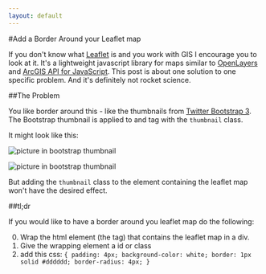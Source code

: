 ```yaml
---
layout: default
---
```


#Add a Border Around your Leaflet map

If you don't know what [Leaflet](http://leafletjs.com/) is and you work with GIS I encourage you to look at it. It's a lightweight javascript library for maps similar to [OpenLayers](http://openlayers.org) and [ArcGIS API for JavaScript](https://developers.arcgis.com/javascript/). This post is about one solution to one specific problem. And it's definitely not rocket science. 

##The Problem

You like border around this - like the thumbnails from [Twitter Bootstrap 3](http://getbootstrap.com). The Bootstrap thumbnail is applied to and tag with the `thumbnail` class. 

It might look like this: 

<img class="thumbnail" src="/assests/add-a-border-around-your-leaflet-map/steen_work_portrait.jpg" alt="picture in bootstrap thumbnail" />

![picture in bootstrap thumbnail](/assests/add-a-border-around-your-leaflet-map/steen_work_portrait.jpg)

But adding the `thumbnail` class to the element containing the leaflet map won't have the desired effect. 

##tl;dr

If you would like to have a border around you leaflet map do the following:

0. Wrap the html element (the tag) that contains the leaflet map in a div. 
0. Give the wrapping element a id or class
0. add this css: `{ padding: 4px; background-color: white; border: 1px solid #dddddd; border-radius: 4px; }`


